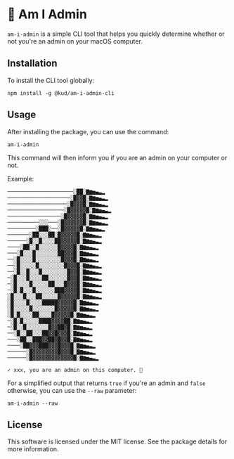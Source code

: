 # 👑 Am I Admin

`am-i-admin` is a simple CLI tool that helps you quickly determine whether or not you're an admin on your macOS computer.

## Installation

To install the CLI tool globally:

```
npm install -g @kud/am-i-admin-cli
```

## Usage

After installing the package, you can use the command:

```
am-i-admin
```

This command will then inform you if you are an admin on your computer or not.

Example:

```shell
─────────────────────░██░▇▆▅▄▃▂
────────────────────░█▓▓█░▇▆▅▄▃▂
───────────────────░█▓▓▓█░▇▆▅▄▃▂
──────────────────░█▓▓▓▓▓█░▇▆▅▄▃▂
─────────────────░█▓▓▓▓▓█░▇▆▅▄▃▂
──────────░░░───░█▓▓▓▓▓▓█░▇▆▅▄▃▂
─────────░███░──░█▓▓▓▓▓█░▇▆▅▄▃▂
───────░██░░░██░█▓▓▓▓▓█░▇▆▅▄▃▂
──────░█░░█░░░░██▓▓▓▓▓█░▇▆▅▄▃▂
────░██░░█░░░░░░█▓▓▓▓█░▇▆▅▄▃▂
───░█░░░█░░░░░░░██▓▓▓█░▇▆▅▄▃▂
──░█░░░░█░░░░░░░░█▓▓▓█░▇▆▅▄▃▂
──░█░░░░░█░░░░░░░░█▓▓▓█░▇▆▅▄▃▂
──░█░░█░░░█░░░░░░░░█▓▓█░▇▆▅▄▃▂
─░█░░░█░░░░██░░░░░░█▓▓█░▇▆▅▄▃▂
─░█░░░░█░░░░░██░░░█▓▓▓█░▇▆▅▄▃▂
─░█░█░░░█░░░░░░███▓▓▓▓█░▇▆▅▄▃▂
░█░░░█░░░██░░░░░█▓▓▓▓▓█░▇▆▅▄▃▂
░█░░░░█░░░░█████▓▓▓▓▓█░▇▆▅▄▃▂
░█░░░░░█░░░░░░░█▓▓▓▓▓█░▇▆▅▄▃▂
░█░█░░░░██░░░░█▓▓▓▓▓█░▇▆▅▄▃▂
─░█░█░░░░░████▓▓▓▓██░▇▆▅▄▃▂
─░█░░█░░░░░░░█▓▓██▓█░▇▆▅▄▃▂
──░█░░██░░░██▓▓█▓▓▓█░▇▆▅▄▃▂
───░██░░███▓▓██▓█▓▓█░▇▆▅▄▃▂
────░██▓▓▓███▓▓▓█▓▓▓█░▇▆▅▄▃▂
──────░█▓▓▓▓▓▓▓▓█▓▓▓█░▇▆▅▄▃▂
──────░█▓▓▓▓▓▓▓▓▓▓▓▓▓█░▇▆▅▄▃▂

✓ xxx, you are an admin on this computer. 👑
```

For a simplified output that returns `true` if you're an admin and `false` otherwise, you can use the `--raw` parameter:

```
am-i-admin --raw
```

## License

This software is licensed under the MIT license. See the package details for more information.
